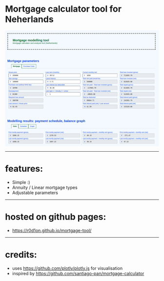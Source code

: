 # Mortgage calculator tool for Neherlands

![Tool screenshot](screenshot.png)

---
# features:

* Simple :)
* Annuity / Linear mortgage types
* Adjustable parameters

---
# hosted on github pages:

 * https://r0d1on.github.io/mortgage-tool/

---
# credits:

 * uses https://github.com/plotly/plotly.js for visualisation
 * inspired by https://github.com/santiago-pan/mortgage-calculator
